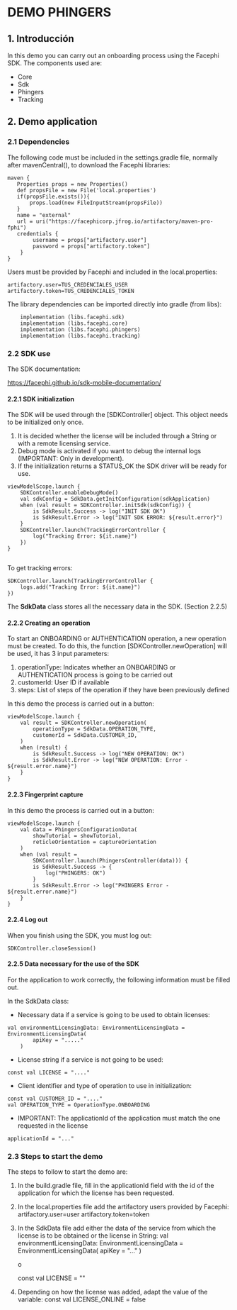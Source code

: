 # DEMO PHINGERS


## 1. Introducción

In this demo you can carry out an onboarding process using the Facephi SDK.
The components used are:

- Core
- Sdk
- Phingers
- Tracking


## 2. Demo application

### 2.1 Dependencies

The following code must be included in the settings.gradle file, normally after mavenCentral(), to download the Facephi libraries:

```
maven {
   Properties props = new Properties()
   def propsFile = new File('local.properties')
   if(propsFile.exists()){
       props.load(new FileInputStream(propsFile))
   }
   name = "external"
   url = uri("https://facephicorp.jfrog.io/artifactory/maven-pro-fphi")
   credentials {
        username = props["artifactory.user"] 
        password = props["artifactory.token"] 
    }
}

```

Users must be provided by Facephi and included in the local.properties:


```
artifactory.user=TUS_CREDENCIALES_USER
artifactory.token=TUS_CREDENCIALES_TOKEN
```

The library dependencies can be imported directly into gradle (from libs):

```
    implementation (libs.facephi.sdk)
    implementation (libs.facephi.core)
    implementation (libs.facephi.phingers)
    implementation (libs.facephi.tracking)

```


### 2.2 SDK use

The SDK documentation:

https://facephi.github.io/sdk-mobile-documentation/

#### 2.2.1 SDK initialization

The SDK will be used through the [SDKController] object. This object needs to be initialized only once.
1. It is decided whether the license will be included through a String or with a remote licensing service.
2. Debug mode is activated if you want to debug the internal logs (IMPORTANT: Only in development).
3. If the initialization returns a STATUS_OK the SDK driver will be ready for use.

```
viewModelScope.launch {
    SDKController.enableDebugMode()
    val sdkConfig = SdkData.getInitConfiguration(sdkApplication)
    when (val result = SDKController.initSdk(sdkConfig)) {
        is SdkResult.Success -> log("INIT SDK OK")
        is SdkResult.Error -> log("INIT SDK ERROR: ${result.error}")
    }
    SDKController.launch(TrackingErrorController {
        log("Tracking Error: ${it.name}")
    })
}
        
```
To get tracking errors:
```
SDKController.launch(TrackingErrorController {
    logs.add("Tracking Error: ${it.name}")
})
```

The **SdkData** class stores all the necessary data in the SDK. (Section 2.2.5)


#### 2.2.2 Creating an operation

To start an ONBOARDING or AUTHENTICATION operation, a new operation must be created. To do this, the function [SDKController.newOperation] will be used, it has 3 input parameters:

1. operationType: Indicates whether an ONBOARDING or AUTHENTICATION process is going to be carried out
2. customerId: User ID if available
3. steps: List of steps of the operation if they have been previously defined

In this demo the process is carried out in a button:

```
viewModelScope.launch {
    val result = SDKController.newOperation(
        operationType = SdkData.OPERATION_TYPE,
        customerId = SdkData.CUSTOMER_ID,
    )
    when (result) {
        is SdkResult.Success -> log("NEW OPERATION: OK")
        is SdkResult.Error -> log("NEW OPERATION: Error - ${result.error.name}")
    }
}
```


#### 2.2.3 Fingerprint capture

In this demo the process is carried out in a button:

```
viewModelScope.launch {
    val data = PhingersConfigurationData(
        showTutorial = showTutorial,
        reticleOrientation = captureOrientation
    )
    when (val result =
        SDKController.launch(PhingersController(data))) {
        is SdkResult.Success -> {
            log("PHINGERS: OK")
        }
        is SdkResult.Error -> log("PHINGERS Error - ${result.error.name}")
    }
}
```


#### 2.2.4 Log out

When you finish using the SDK, you must log out:

```
SDKController.closeSession()
```
#### 2.2.5 Data necessary for the use of the SDK

For the application to work correctly, the following information must be filled out.

In the SdkData class:

- Necessary data if a service is going to be used to obtain licenses:

```
val environmentLicensingData: EnvironmentLicensingData = EnvironmentLicensingData(
        apiKey = "....."
    )
```

- License string if a service is not going to be used:
```
const val LICENSE = "...." 
```

- Client identifier and type of operation to use in initialization:
```
const val CUSTOMER_ID = "...." 
val OPERATION_TYPE = OperationType.ONBOARDING

```

- IMPORTANT: The applicationId of the application must match the one requested in the license
```
applicationId = "..."
```

### 2.3 Steps to start the demo

The steps to follow to start the demo are:

1. In the build.gradle file, fill in the applicationId field with the id of the application for which the license has been requested.

2. In the local.properties file add the artifactory users provided by Facephi:
   artifactory.user=user
   artifactory.token=token

3. In the SdkData file add either the data of the service from which the license is to be obtained or the license in String:
      val environmentLicensingData: EnvironmentLicensingData = EnvironmentLicensingData(
         apiKey = "..."
      )
      
      o
      
      const val LICENSE = ""

4. Depending on how the license was added, adapt the value of the variable:
   const val LICENSE_ONLINE = false

